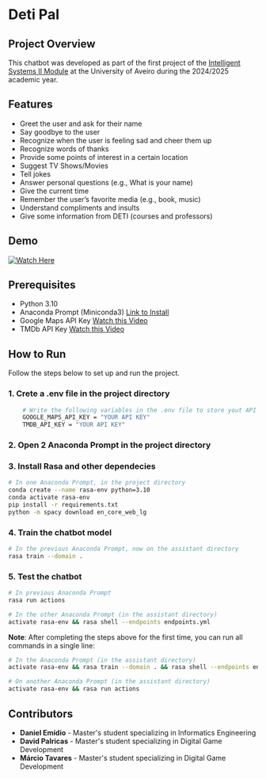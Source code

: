 # Deti Pal
## Project Overview
This chatbot was developed as part of the first project of the [Intelligent Systems II Module](https://www.ua.pt/en/uc/15052) at the University of Aveiro during the 2024/2025 academic year.

## Features 
- Greet the user and ask for their name  
- Say goodbye to the user  
- Recognize when the user is feeling sad and cheer them up  
- Recognize words of thanks  
- Provide some points of interest in a certain location  
- Suggest TV Shows/Movies  
- Tell jokes  
- Answer personal questions (e.g., What is your name)  
- Give the current time  
- Remember the user’s favorite media (e.g., book, music)  
- Understand compliments and insults  
- Give some information from DETI (courses and professors)  

## Demo
[![Watch Here](https://img.youtube.com/vi/qmsYfQUrMM0/0.jpg)](https://youtu.be/qmsYfQUrMM0?si=CAxktO4R1-bx3P4P)

## Prerequisites
* Python 3.10 
* Anaconda Prompt (Miniconda3) [Link to Install](https://docs.conda.io/projects/miniconda/en/latest/)
* Google Maps API Key [Watch this Video](https://www.youtube.com/watch?v=hsNlz7-abd0)
* TMDb API Key [Watch this Video](https://www.youtube.com/watch?v=Gf45f5cW6c4&list=LL&index=5)

## How to Run
Follow the steps below to set up and run the project.


### 1. Crete a .env file in the project directory
```bash
    # Write the following variables in the .env file to store yout API's keys
    GOOGLE_MAPS_API_KEY = "YOUR API KEY"
    TMDB_API_KEY = "YOUR API KEY"
```

### 2. Open 2 Anaconda Prompt in the project directory

### 3. Install Rasa and other dependecies
```bash
# In one Anaconda Prompt, in the project directory
conda create --name rasa-env python=3.10
conda activate rasa-env
pip install -r requirements.txt 
python -m spacy download en_core_web_lg
```

### 4. Train the chatbot model
```bash
# In the previous Anaconda Prompt, now on the assistant directory
rasa train --domain .
```

### 5. Test the chatbot
```bash
# In previous Anaconda Prompt
rasa run actions

# In the other Anaconda Prompt (in the assistant directory)
activate rasa-env && rasa shell --endpoints endpoints.yml
```

**Note**: After completing the steps above for the first time, you can run all commands in a single line:
```bash
# In the Anaconda Prompt (in the assistant directory)
activate rasa-env && rasa train --domain . && rasa shell --endpoints endpoints.yml

# On another Anaconda Prompt (in the assistant directory)
activate rasa-env && rasa run actions
```

## Contributors
* **Daniel Emídio** - Master's student specializing in Informatics Engineering
* **David Palricas** - Master's student specializing in Digital Game Development
* **Márcio Tavares** - Master's student specializing in Digital Game Development
